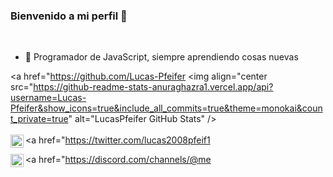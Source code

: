 ### Bienvenido a mi perfil 👋

<br />

- 🌱 Programador de JavaScript, siempre aprendiendo cosas nuevas

<a href="https://github.com/Lucas-Pfeifer
  <img align="center src="https://github-readme-stats-anuraghazra1.vercel.app/api?username=Lucas-Pfeifer&show_icons=true&include_all_commits=true&theme=monokai&count_private=true" alt="LucasPfeifer GitHub Stats" />
</a>
<br />
<br />
<a href="https://twitter.com/lucas2008pfeif1
  <img align=left alt=LucasP width="21px" src="https://raw.githubusercontent.com/anuraghazra/anuraghazra/master/assets/twitter.svg" />
</a>

<a href="https://discord.com/channels/@me
  <img align=left alt="Lucas_P#6869" width="21px" src="https://raw.githubusercontent.com/anuraghazra/anuraghazra/master/assets/discord-round.svg" />
</a>
<br />
